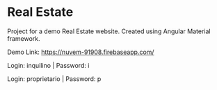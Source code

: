# Real Estate

Project for a demo Real Estate website. Created using Angular Material framework.

Demo Link: https://nuvem-91908.firebaseapp.com/

Login: inquilino |
Password: i 

Login: proprietario |
Password: p
